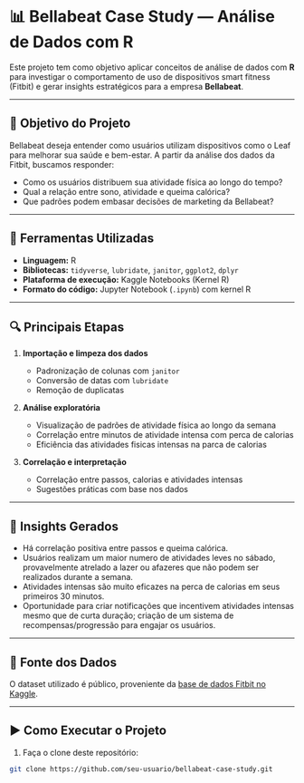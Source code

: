 # 📊 Bellabeat Case Study — Análise de Dados com R

Este projeto tem como objetivo aplicar conceitos de análise de dados com **R** para investigar o comportamento de uso de dispositivos smart fitness (Fitbit) e gerar insights estratégicos para a empresa **Bellabeat**.

---

## 🧠 Objetivo do Projeto

Bellabeat deseja entender como usuários utilizam dispositivos como o Leaf para melhorar sua saúde e bem-estar. A partir da análise dos dados da Fitbit, buscamos responder:

- Como os usuários distribuem sua atividade física ao longo do tempo?
- Qual a relação entre sono, atividade e queima calórica?
- Que padrões podem embasar decisões de marketing da Bellabeat?

---

## 🧰 Ferramentas Utilizadas

- **Linguagem:** R
- **Bibliotecas:** `tidyverse`, `lubridate`, `janitor`, `ggplot2`, `dplyr`
- **Plataforma de execução:** Kaggle Notebooks (Kernel R)
- **Formato do código:** Jupyter Notebook (`.ipynb`) com kernel R

---

## 🔍 Principais Etapas

1. **Importação e limpeza dos dados**
   - Padronização de colunas com `janitor`
   - Conversão de datas com `lubridate`
   - Remoção de duplicatas

2. **Análise exploratória**
   - Visualização de padrões de atividade física ao longo da semana
   - Correlação entre minutos de atividade intensa com perca de calorias
   - Eficiência das atividades fisicas intensas na parca de calorias

3. **Correlação e interpretação**
   - Correlação entre passos, calorias e atividades intensas
   - Sugestões práticas com base nos dados

---

## 📌 Insights Gerados
- Há correlação positiva entre passos e queima calórica.
- Usuários realizam um maior numero de atividades leves no sábado, provavelmente atrelado a lazer ou afazeres que não podem ser realizados durante a semana.
- Atividades intensas são muito eficazes na perca de calorias em seus primeiros 30 minutos.
- Oportunidade para criar notificações que incentivem atividades intensas mesmo que de curta duração; criação de um sistema de recompensas/progressão para engajar os usuários.


---

## 🔗 Fonte dos Dados

O dataset utilizado é público, proveniente da [base de dados Fitbit no Kaggle](https://www.kaggle.com/datasets/arashnic/fitbit).

---

## ▶️ Como Executar o Projeto

1. Faça o clone deste repositório:
```bash
git clone https://github.com/seu-usuario/bellabeat-case-study.git



